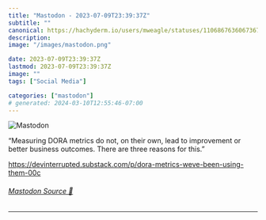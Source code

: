 ```yaml
---
title: "Mastodon - 2023-07-09T23:39:37Z"
subtitle: ""
canonical: https://hachyderm.io/users/mweagle/statuses/110686763606736789
description:
image: "/images/mastodon.png"

date: 2023-07-09T23:39:37Z
lastmod: 2023-07-09T23:39:37Z
image: ""
tags: ["Social Media"]

categories: ["mastodon"]
# generated: 2024-03-10T12:55:46-07:00
---
```

![Mastodon](/images/mastodon.png)

<p>“Measuring DORA metrics do not, on their own, lead to improvement or better business outcomes. There are three reasons for this.”</p><p><a href="https://devinterrupted.substack.com/p/dora-metrics-weve-been-using-them-00c" target="_blank" rel="nofollow noopener noreferrer" translate="no"><span class="invisible">https://</span><span class="ellipsis">devinterrupted.substack.com/p/</span><span class="invisible">dora-metrics-weve-been-using-them-00c</span></a></p>


###### [Mastodon Source 🐘](https://hachyderm.io/@mweagle/110686763606736789)

___
